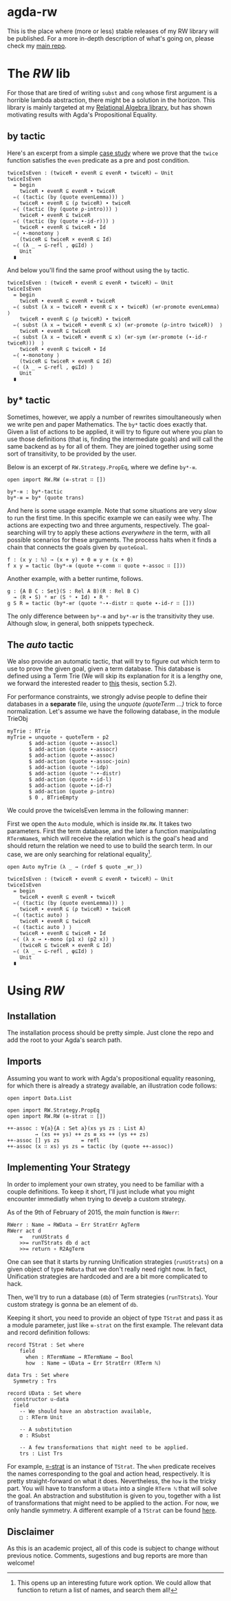 # agda-rw

This is the place where (more or less) stable releases of my RW library will be published.
For a more in-depth description of what's going on, please check my [main repo](https://github.com/VictorCMiraldo/msc-agda-tactics).

The *RW* lib
============

For those that are tired of writing `subst` and `cong` whose first argument is a horrible
lambda abstraction, there might be a solution in the horizon. This library is mainly targeted
at my [Relational Algebra library](https://github.com/VictorCMiraldo/msc-agda-tactics/tree/master/Agda/Rel),
but has shown motivating results with Agda's Propositional Equality.

by tactic
---------

Here's an excerpt from a simple [case study](https://github.com/VictorCMiraldo/msc-agda-tactics/blob/master/Agda/Rel/CaseStudies/Simple1.agda) where we prove that the `twice` function satisfies the `even` predicate as
a pre and post condition.

    twiceIsEven : (twiceR ∙ evenR ⊆ evenR ∙ twiceR) ⇐ Unit
    twiceIsEven
      = begin
        twiceR ∙ evenR ⊆ evenR ∙ twiceR
      ⇐⟨ (tactic (by (quote evenLemma))) ⟩
        twiceR ∙ evenR ⊆ (ρ twiceR) ∙ twiceR
      ⇐⟨ (tactic (by (quote ρ-intro))) ⟩
        twiceR ∙ evenR ⊆ twiceR
      ⇐⟨ (tactic (by (quote ∙-id-r))) ⟩
        twiceR ∙ evenR ⊆ twiceR ∙ Id
      ⇐⟨ ∙-monotony ⟩
        (twiceR ⊆ twiceR × evenR ⊆ Id)
      ⇐⟨ (λ _ → ⊆-refl , φ⊆Id) ⟩
        Unit
      ∎
      
And below you'll find the same proof without using the `by` tactic.

    twiceIsEven : (twiceR ∙ evenR ⊆ evenR ∙ twiceR) ⇐ Unit
    twiceIsEven
      = begin
        twiceR ∙ evenR ⊆ evenR ∙ twiceR
      ⇐⟨ subst (λ x → twiceR ∙ evenR ⊆ x ∙ twiceR) (≡r-promote evenLemma)  ⟩
        twiceR ∙ evenR ⊆ (ρ twiceR) ∙ twiceR
      ⇐⟨ subst (λ x → twiceR ∙ evenR ⊆ x) (≡r-promote (ρ-intro twiceR))  ⟩
        twiceR ∙ evenR ⊆ twiceR
      ⇐⟨ subst (λ x → twiceR ∙ evenR ⊆ x) (≡r-sym (≡r-promote (∙-id-r twiceR)))  ⟩
        twiceR ∙ evenR ⊆ twiceR ∙ Id
      ⇐⟨ ∙-monotony ⟩
        (twiceR ⊆ twiceR × evenR ⊆ Id)
      ⇐⟨ (λ _ → ⊆-refl , φ⊆Id) ⟩
        Unit
      ∎
      
by* tactic
----------

Sometimes, however, we apply a number of rewrites simoultaneously when we write pen and paper
Mathematics. The `by*` tactic does exactly that. Given a list of actions to be applied, it will
try to figure out where you plan to use those definitions (that is, finding the intermediate goals) 
and will call the same backend as `by` for all of them. They are joined together using
some sort of transitivity, to be provided by the user.

Below is an excerpt of `RW.Strategy.PropEq`, where we define `by*-≡`.

    open import RW.RW (≡-strat ∷ [])
    
    by*-≡ : by*-tactic
    by*-≡ = by* (quote trans)
    
And here is some usage example. Note that some situations are very slow to run the first time.
In this specific example we can easily wee why. The actions are expecting two and three arguments,
respectively. The goal-searching will try to apply these actions *everywhere* in the term,
with all possible scenarios for these arguments. The process halts when it finds a chain
that connects the goals given by `quoteGoal`.
    
    f : (x y : ℕ) → (x + y) + 0 ≡ y + (x + 0)
    f x y = tactic (by*-≡ (quote +-comm ∷ quote +-assoc ∷ []))
    
Another example, with a better runtime, follows.

    g : {A B C : Set}(S : Rel A B)(R : Rel B C)
      → (R ∙ S) ᵒ ≡r (S ᵒ ∙ Id) ∙ R ᵒ
    g S R = tactic (by*-≡r (quote ᵒ-∙-distr ∷ quote ∙-id-r ∷ []))
    
The only difference between `by*-≡` and `by*-≡r` is the transitivity they use. Although
slow, in general, both snippets typecheck.

The *auto* tactic
-----------------

We also provide an automatic tactic, that will try to figure out which term to use to prove
the given goal, given a term database. This database is defined using a Term Trie (We will
skip its explanation for it is a lengthy one, we forward the interested reader to [this](https://github.com/VictorCMiraldo/msc-agda-tactics/tree/master/Thesis) thesis, section 5.2).

For performance constraints, we strongly advise people to define their databases in a **separate**
file, using the *unquote (quoteTerm ...)* trick to force normalization. Let's assume we have
the following database, in the module TrieObj

    myTrie : RTrie
    myTrie = unquote ∘ quoteTerm ∘ p2
           $ add-action (quote ∙-assocl)
           $ add-action (quote ∙-assocr)
           $ add-action (quote ∙-assoc)
           $ add-action (quote ∙-assoc-join)
           $ add-action (quote ᵒ-idp)
           $ add-action (quote ᵒ-∙-distr)
           $ add-action (quote ∙-id-l)
           $ add-action (quote ∙-id-r)
           $ add-action (quote ρ-intro)
           $ 0 , BTrieEmpty
           
We could prove the twiceIsEven lemma in the following manner:

First we open the `Auto` module, which is inside `RW.RW`. It takes two parameters. First
the term database, and the later a function manipulating `RTermName`s, which will receive
the relation which is the goal's head and should return the relation we need to use to build
the search term. In our case, we are only searching for relational equality[^1].

    open Auto myTrie (λ _ → (rdef $ quote _≡r_))

    twiceIsEven : (twiceR ∙ evenR ⊆ evenR ∙ twiceR) ⇐ Unit
    twiceIsEven 
      = begin
        twiceR ∙ evenR ⊆ evenR ∙ twiceR
      ⇐⟨ (tactic (by (quote evenLemma))) ⟩
        twiceR ∙ evenR ⊆ (ρ twiceR) ∙ twiceR
      ⇐⟨ (tactic auto) ⟩
        twiceR ∙ evenR ⊆ twiceR
      ⇐⟨ (tactic auto ) ⟩
        twiceR ∙ evenR ⊆ twiceR ∙ Id
      ⇐⟨ (λ x → ∙-mono (p1 x) (p2 x)) ⟩
        (twiceR ⊆ twiceR × evenR ⊆ Id)
      ⇐⟨ (λ _ → ⊆-refl , φ⊆Id) ⟩
        Unit
      ∎

[^1]: This opens up an interesting future work option. We could allow that function to
return a list of names, and search them all!

Using *RW*
==========

Installation
------------

The installation process should be pretty simple. Just clone the repo and add the root
to your Agda's search path.

Imports
-------

Assuming you want to work with Agda's propositional equality reasoning, for which
there is already a strategy available, an illustration code follows:

    
    open import Data.List
    
    open import RW.Strategy.PropEq
    open import RW.RW (≡-strat ∷ [])
    
    ++-assoc : ∀{a}{A : Set a}(xs ys zs : List A)  
             → (xs ++ ys) ++ zs ≡ xs ++ (ys ++ zs)
    ++-assoc [] ys zs       = refl
    ++-assoc (x ∷ xs) ys zs = tactic (by (quote ++-assoc))
    

Implementing Your Strategy
--------------------------

In order to implement your own stratey, you need to be familiar with a couple definitions.
To keep it short, I'll just include what you might encounter immediatly when trying to
develp a custom strategy.

As of the 9th of February of 2015, the *main* function is `RWerr`:

    RWerr : Name → RWData → Err StratErr AgTerm
    RWerr act d
        =   runUStrats d
        >>= runTStrats db d act
        >>= return ∘ R2AgTerm
        
One can see that it starts by running Unification strategies (`runUStrats`) on a given
object of type `RWData` that we don't really need right now. In fact, Unification strategies
are hardcoded and are a bit more complicated to hack.

Then, we'll try to run a database (`db`) of Term strategies (`runTStrats`). Your custom
strategy is gonna be an element of `db`.

Keeping it short, you need to provide an object of type `TStrat` and pass it as a
module parameter, just like `≡-strat` on the first example. The relevant data and
record definition follows:

    record TStrat : Set where
        field
          when : RTermName → RTermName → Bool
          how  : Name → UData → Err StratErr (RTerm ℕ)

    data Trs : Set where
      Symmetry : Trs

    record UData : Set where
      constructor u-data
      field
        -- We should have an abstraction available,
        □ : RTerm Unit

        -- A substitution
        σ : RSubst
        
        -- A few transformations that might need to be applied.
        trs : List Trs
        
For example, [≡-strat](https://github.com/VictorCMiraldo/agda-rw/blob/master/RW/Strategy/PropEq.agda) 
is an instance of `TStrat`. The `when` predicate receives the names corresponding to the goal and action head, respectively.
It is pretty straight-forward on what it does. Nevertheless, the `how` is the tricky part.
You will have to transform a `UData` into a single `RTerm ℕ` that will solve the goal.
An abstraction and substitution is given to you, together with a list of transformations that might
need to be applied to the action. For now, we only handle symmetry.
A different example of a `TStrat` can be found [here](https://github.com/VictorCMiraldo/msc-agda-tactics/blob/master/Agda/Rel/Reasoning/RelEq-Strategy.agda).


Disclaimer
----------

As this is an academic project, all of this code is subject to change without previous notice.
Comments, sugestions and bug reports are more than welcome!
